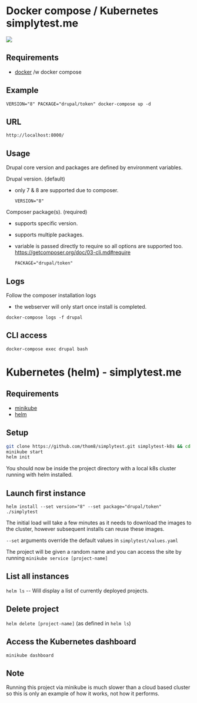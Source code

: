 # Docker compose / Kubernetes simplytest.me

![](https://tokei.rs/b1/github/thom8/simplytest)

## Requirements

- [docker](https://docs.docker.com/engine/installation/) /w docker compose

## Example

`VERSION="8" PACKAGE="drupal/token" docker-compose up -d`

## URL

`http://localhost:8000/`

## Usage

Drupal core version and packages are defined by environment variables.

Drupal version. (default) 
 - only 7 & 8 are supported due to composer.

    `VERSION="8"`

Composer package(s). (required)
  - supports specific version.
  - supports multiple packages.
  - variable is passed directly to require so all options are supported too.
  https://getcomposer.org/doc/03-cli.md#require

    `PACKAGE="drupal/token"`

## Logs

Follow the composer installation logs
  - the webserver will only start once install is completed. 

`docker-compose logs -f drupal`

## CLI access

`docker-compose exec drupal bash`

# Kubernetes (helm) - simplytest.me

## Requirements

- [minikube](https://kubernetes.io/docs/getting-started-guides/minikube/#installation)
- [helm](https://github.com/kubernetes/helm/blob/master/docs/install.md)

## Setup

```bash
git clone https://github.com/thom8/simplytest.git simplytest-k8s && cd $_
minikube start
helm init
```

You should now be inside the project directory with a local k8s cluster running with helm installed.

## Launch first instance

`helm install --set version="8" --set package="drupal/token" ./simplytest`

The initial load will take a few minutes as it needs to download the images to the cluster, however subsequent installs can reuse these images.

`--set` arguments override the default values in `simplytest/values.yaml`

The project will be given a random name and you can access the site by running `minikube service [project-name]`

## List all instances

`helm ls` -- Will display a list of currently deployed projects.

## Delete project

`helm delete [project-name]` (as defined in `helm ls`)

## Access the Kubernetes dashboard

`minikube dashboard`

## Note

Running this project via minikube is much slower than a cloud based cluster so this is only an example of how it works, not how it performs.
